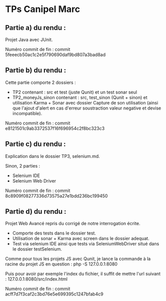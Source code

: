 # TPs Canipel Marc

## Partie a) du rendu :

Projet Java avec JUnit.

Numéro commit de fin : commit 5feeecb50ac1c2e5f790690daf9bd807a3bad8ad

## Partie b) du rendu :

Cette partie comporte 2 dossiers :

- TP2 contenant : src et test (juste Qunit) et un test sonar seul
- TP2_moneyJs_sinon contenant : src, test_sinon (Qunit + sinon) et utilisation Karma + Sonar avec dossier Capture de son utilisation (ainsi que l'ajout d'alert en cas d'erreur soustraction valeur negative et devise incompatible).

Numéro commit de fin : commit e8121501c9ab3372537f16f696954c2f8bc323c3

## Partie c) du rendu :

Explication dans le dossier TP3, selenium.md.

Sinon, 2 parties : 

- Selenium IDE
- Selenium Web Driver

Numéro commit de fin : commit 8c8909f08277336d73575a27e1bdd236bc199450

## Partie d) du rendu :

Projet Web Avancé repris du corrigé de notre interrogation écrite.

- Comporte des tests dans le dossier test.
- Utilisation de sonar + Karma avec screen dans le dossier adequat.
- Test via selenium IDE ainsi que tests via SeleniumWebDriver situé dans le dossier testSelenium.

Comme pour tous les projets JS avec Qunit, je lance la commande à la racine du projet JS en question : 
php -S 127.0.0.1:8080

Puis pour avoir par exemple l'index du fichier, il suffit de mettre l'url suivant : 
127.0.0.1:8080/src/index.html

Numéro commit de fin : commit acff7d7f3caf2c3bd76e5e699395c1247bfab4c9
